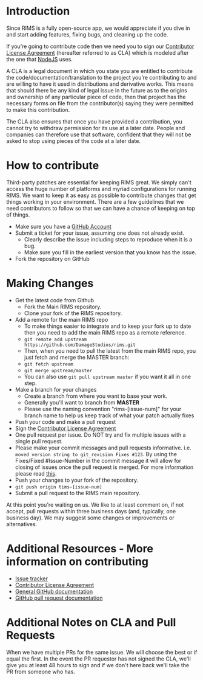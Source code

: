 # Introduction
Since RIMS is a fully open-source app, we would appreciate if you dive in and start adding features, fixing bugs, and cleaning up the code.

If you’re going to contribute code then we need you to sign our [Contributor License Agreement](http://www.clahub.com/agreements/DamageStudios/RIMS)
(hereafter referred to as CLA) which is modeled after the one that [NodeJS](http://nodejs.org) uses.

A CLA is a legal document in which you state you are entitled to contribute the code/documentation/translation
to the project you’re contributing to and are willing to have it used in distributions and derivative works. This
means that should there be any kind of legal issue in the future as to the origins and ownership of any particular
piece of code, then that project has the necessary forms on file from the contributor(s) saying they were permitted
to make this contribution.

The CLA also ensures that once you have provided a contribution, you cannot try to withdraw permission for its use at
a later date. People and companies can therefore use that software, confident that they will not be asked to stop
using pieces of the code at a later date.

# How to contribute

Third-party patches are essential for keeping RIMS great. We simply can't access the huge number of platforms and
myriad configurations for running RIMS. We want to keep it as easy as possible to contribute changes that get things
working in your environment. There are a few guidelines that we need contributors to follow so that we can have a chance
of keeping on top of things.

* Make sure you have a [GitHub Account](https://github.com/signup/free)
* Submit a ticket for your issue, assuming one does not already exist.
  * Clearly describe the issue including steps to reproduce when it is a bug.
  * Make sure you fill in the earliest version that you know has the issue.
* Fork the repository on GitHub

# Making Changes
* Get the latest code from Github
  * Fork the Main RIMS repository.
  * Clone your fork of the RIMS repository.
* Add a remote for the main RIMS repo
  * To make things easier to integrate and to keep your fork up to date then you need to add the main RIMS repo as a remote reference.
  * `git remote add upstream https://github.com/DamageStudios/rims.git`
  * Then, when you need to pull the latest from the main RIMS repo, you just fetch and merge the MASTER branch:
  * `git fetch upstream`
  * `git merge upstream/master`
  * You can also use `git pull upstream master` if you want it all in one step.
* Make a branch for your changes
  * Create a branch from where you want to base your work.
  * Generally you'll want to branch from __MASTER__
  * Please use the naming convention "rims-[issue-num]" for your branch name to help us keep track of what your patch actually fixes
* Push your code and make a pull request
 * Sign the [Contributor License Agreement](http://www.clahub.com/agreements/DamageStudios/rims)
 * One pull request per issue. Do NOT try and fix multiple issues with a single pull request.
 * Please make your commit messages and pull requests informative. i.e. `moved version string to git_revision Fixes #123`. By using the Fixes/Fixed #Issue-Number in the commit message it will allow for closing of issues once the pull request is merged. For more information please read [this](https://github.com/blog/831-issues-2-0-the-next-generation).
 * Push your changes to your fork of the repository.
 * `git push origin tims-[issue-num]`
 * Submit a pull request to the RIMS main repository.

At this point you're waiting on us. We like to at least comment on, if not accept, pull requests within three business
days (and, typically, one business day). We may suggest some changes or improvements or alternatives.

# Additional Resources - More information on contributing
* [Issue tracker](https://github.com/DamageStudios/rims/issues)
* [Contributor License Agreement](http://www.clahub.com/agreements/DamageStudios/rims)
* [General GitHub documentation](http://help.github.com/)
* [GitHub pull request documentation](http://help.github.com/send-pull-requests/)

# Additional Notes on CLA and Pull Requests
When we have multiple PRs for the same issue. We will choose the best or if equal the first. In the event the PR
requestor has not signed the CLA, we'll give you at least 48 hours to sign and if we don't here back we'll take the
PR from someone who has.
